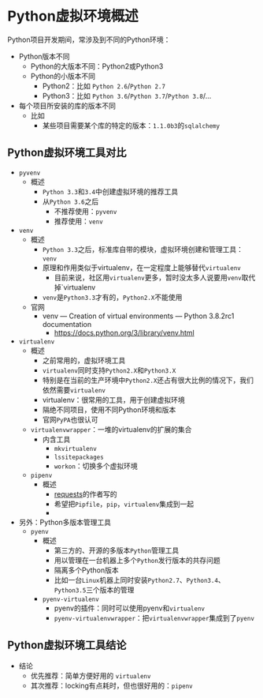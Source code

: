 # Python虚拟环境概述

Python项目开发期间，常涉及到不同的Python环境：

* Python版本不同
  * Python的大版本不同：Python2或Python3
  * Python的小版本不同
    * Python2：比如 `Python 2.6`/`Python 2.7`
    * Python3：比如 `Python 3.6`/`Python 3.7`/`Python 3.8`/...
* 每个项目所安装的库的版本不同
  * 比如
    * 某些项目需要某个库的特定的版本：`1.1.0b3`的`sqlalchemy`

## Python虚拟环境工具对比

* `pyvenv`
  * 概述
    * `Python 3.3`和`3.4`中创建虚拟环境的推荐工具
    * 从`Python 3.6`之后
      * 不推荐使用：`pyvenv`
      * 推荐使用：`venv `
* `venv`
  * 概述
    * `Python 3.3`之后，标准库自带的模块，虚拟环境创建和管理工具：`venv`
    * 原理和作用类似于virtualenv，在一定程度上能够替代`virtualenv`
      * 目前来说，社区用`virtualenv`更多，暂时没太多人说要用`venv`取代掉`virtualenv
    * `venv`是`Python3.3`才有的，`Python2.X`不能使用
  * 官网
    * venv — Creation of virtual environments — Python 3.8.2rc1 documentation
      * https://docs.python.org/3/library/venv.html
* `virtualenv`
  * 概述
    * 之前常用的，虚拟环境工具
    * `virtualenv`同时支持`Python2.X`和`Python3.X`
    * 特别是在当前的生产环境中`Python2.X`还占有很大比例的情况下，我们依然需要`virtualenv`
    * virtualenv：很常用的工具，用于创建虚拟环境
    * 隔绝不同项目，使用不同Python环境和版本
    * 官网`PyPA`也很认可
  * `virtualenvwrapper`：一堆的virtualenv的扩展的集合
    * 内含工具
      * `mkvirtualenv`
      * `lssitepackages`
      * `workon`：切换多个虚拟环境
  * `pipenv`
    * 概述
      * [requests](https://book.crifan.com/books/python_summary_http_lib/website/http_thirdparty/requests/)的作者写的
      * 希望把`Pipfile`，`pip`，`virtualenv`集成到一起
      * 
* 另外：Python多版本管理工具
  * `pyenv`
    * 概述
      * 第三方的、开源的多版本`Python`管理工具
      * 用以管理在一台机器上多个`Python`发行版本的共存问题
      * 隔离多个Python版本
      * 比如一台`Linux`机器上同时安装`Python2.7`、`Python3.4`、`Python3.5`三个版本的管理
    * `pyenv-virtualenv`
      * pyenv的插件：同时可以使用pyenv和`virtualenv`
      * `pyenv-virtualenvwrapper`：把`virtualenvwrapper`集成到了`pyenv`

## Python虚拟环境工具结论

* 结论
  * 优先推荐：简单方便好用的 `virtualenv`
  * 其次推荐：locking有点耗时，但也很好用的：`pipenv`
